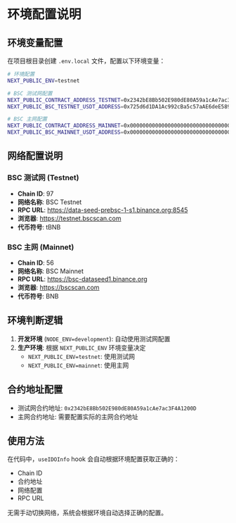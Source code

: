 # 环境配置说明

## 环境变量配置

在项目根目录创建 `.env.local` 文件，配置以下环境变量：

```bash
# 环境配置
NEXT_PUBLIC_ENV=testnet

# BSC 测试网配置
NEXT_PUBLIC_CONTRACT_ADDRESS_TESTNET=0x2342bE8Bb502E980dE80A59a1cAe7ac3F4A1200D
NEXT_PUBLIC_BSC_TESTNET_USDT_ADDRESS=0x725d6d1DA1Ac992cBa5c57aAE6deE5896663193D

# BSC 主网配置
NEXT_PUBLIC_CONTRACT_ADDRESS_MAINNET=0x0000000000000000000000000000000000000000
NEXT_PUBLIC_BSC_MAINNET_USDT_ADDRESS=0x0000000000000000000000000000000000000000
```

## 网络配置说明

### BSC 测试网 (Testnet)
- **Chain ID**: 97
- **网络名称**: BSC Testnet
- **RPC URL**: https://data-seed-prebsc-1-s1.binance.org:8545
- **浏览器**: https://testnet.bscscan.com
- **代币符号**: tBNB

### BSC 主网 (Mainnet)
- **Chain ID**: 56
- **网络名称**: BSC Mainnet
- **RPC URL**: https://bsc-dataseed1.binance.org
- **浏览器**: https://bscscan.com
- **代币符号**: BNB

## 环境判断逻辑

1. **开发环境** (`NODE_ENV=development`): 自动使用测试网配置
2. **生产环境**: 根据 `NEXT_PUBLIC_ENV` 环境变量决定
   - `NEXT_PUBLIC_ENV=testnet`: 使用测试网
   - `NEXT_PUBLIC_ENV=mainnet`: 使用主网

## 合约地址配置

- 测试网合约地址: `0x2342bE8Bb502E980dE80A59a1cAe7ac3F4A1200D`
- 主网合约地址: 需要配置实际的主网合约地址

## 使用方法

在代码中，`useIDOInfo` hook 会自动根据环境配置获取正确的：
- Chain ID
- 合约地址
- 网络配置
- RPC URL

无需手动切换网络，系统会根据环境自动选择正确的配置。 
